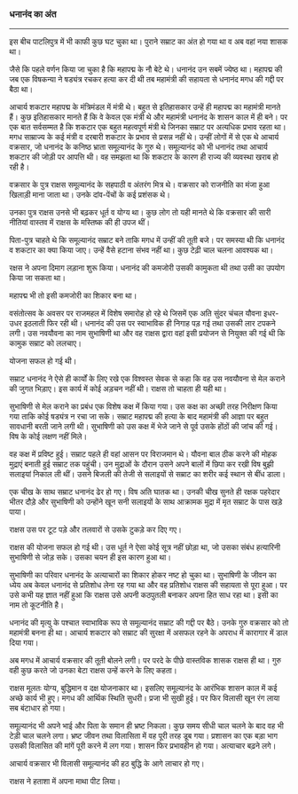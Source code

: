 ### धनानंद का अंत

---

इस बीच पाटलिपुत्र में भी काफी कुछ घट चुका था। पुराने सम्राट का अंत हो गया था व अब वहां नया शासक था।

जैसे कि पहले वर्णन किया जा चुका है कि महापद्म के नौ बेटे थे। धनानंद उन सबमें ज्येष्ठ था। महापद्म की जब एक विषकन्या ने षड्यंत्र रचकर हत्या कर दी थी तब महामंत्री की सहायता से धनानंद मगध की गद्दी पर बैठा था।

आचार्य शकटार महापद्म के मंत्रिमंडल में मंत्री थे। बहुत से इतिहासकार उन्हें ही महापद्म का महामंत्री मानते हैं। कुछ इतिहासकार मानते हैं कि वे केवल एक मंत्री थे और महामंत्री धनानंद के शासन काल में ही बने। पर एक बात सर्वसम्मत है कि शकटार एक बहुत महत्वपूर्ण मंत्री थे जिनका सम्राट पर अत्यधिक प्रभाव रहता था। मगध साम्राज्य के कई मंत्री व दरबारी शकटार के प्रभाव से प्रसन्न नहीं थे। उन्हीं लोगों में से एक थे आचार्य वक्रसार, जो धनानंद के कनिष्ठ भ्राता समूल्यानंद के गुरु थे। समूल्यानंद को भी धनानंद तथा आचार्य शकटार की जोड़ी पर आपत्ति थी। वह समझता था कि शकटार के कारण ही राज्य की व्यवस्था खराब हो रही है।

वक्रसार के पुत्र राक्षस समूल्यानंद के सहपाठी व अंतरंग मित्र थे। वक्रसार को राजनीति का मंजा हुआ खिलाड़ी माना जाता था। उनके दांव-पेंचों के कई प्रशंसक थे।

उनका पुत्र राक्षस उनसे भी बढ़कर धूर्त व योग्य था। कुछ लोग तो यही मानते थे कि वक्रसार की सारी नीतियां वास्तव में राक्षस के मस्तिष्क की ही उपज थीं।

पिता-पुत्र चाहते थे कि समूल्यानंद सम्राट बने ताकि मगध में उन्हीं की तूती बजे। पर समस्या थी कि धनानंद व शकटार का क्या किया जाए। उन्हें वैसे हटाना संभव नहीं था। कुछ टेढ़ी चाल चलना आवश्यक था।

रक्षस ने अपना दिमाग लड़ाना शुरू किया। धनानंद की कमजोरी उसकी कामुकता थी तथा उसी का उपयोग किया जा सकता था।

महापद्म भी तो इसी कमजोरी का शिकार बना था।

वसंतोत्सव के अवसर पर राजमहल में विशेष समारोह हो रहे थे जिसमें एक अति सुंदर चंचल यौवना इधर-उधर इठलाती फिर रही थी। धनानंद की उस पर स्वाभाविक ही निगाह पड़ गई तथा उसकी लार टपकने लगी। उस नवयौवना का नाम सुभाषिणी था और वह राक्षस द्वारा वहां इसी प्रयोजन से नियुक्त की गई थी कि कामुक सम्राट को ललचाए।

योजना सफल हो गई थी।

सम्राट धनानंद ने ऐसे ही कार्यों के लिए रखे एक विश्वस्त सेवक से कहा कि वह उस नवयौवना से मेल कराने की जुगत भिड़ाए। इस कार्य में कोई अड़चन नहीं थी। राक्षस तो चाहता ही यही था।

सुभाषिणी से मेल कराने का प्रबंध एक विशेष कक्ष में किया गया। उस कक्ष का अच्छी तरह निरीक्षण किया गया ताकि कोई षड्यंत्र न रचा जा सके। सम्राट महापद्म की हत्या के बाद महामंत्री की आज्ञा पर बहुत सावधानी बरती जाने लगी थी। सुभाषिणी को उस कक्ष में भेजे जाने से पूर्व उसके होंठों की जांच की गई। विष के कोई लक्षण नहीं मिले।

वह कक्ष में प्रविष्ट हुई। सम्राट पहले ही वहां आसन पर विराजमान थे। यौवना बाल ठीक करने की मोहक मुद्राएं बनाती हुई सम्राट तक पहुंची। उन मुद्राओं के दौरान उसने अपने बालों में छिपा कर रखी विष बुझी सलाइयां निकाल ली थीं। उसने बिजली की तेजी से सलाइयों से सम्राट का शरीर कई स्थान से बींध डाला।

एक चीख के साथ सम्राट धनानंद ढेर हो गए। विष अति घातक था। उनकी चीख सुनते ही रक्षक पहरेदार भीतर दौड़े और सुभाषिणी को उन्होंने खून सनी सलाइयों के साथ आक्रामक मुद्रा में मृत सम्राट के पास खड़े पाया।

राक्षस उस पर टूट पड़े और तलवारों से उसके टुकड़े कर दिए गए।

राक्षस की योजना सफल हो गई थी। उस धूर्त ने ऐसा कोई सूत्र नहीं छोड़ा था, जो उसका संबंध हत्यारिनी सुभाषिणी से जोड़ सके। उसका चयन ही इस कारण हुआ था।

सुभाषिणी का परिवार धनानंद के अत्याचारों का शिकार होकर नष्ट हो चुका था। सुभाषिणी के जीवन का ध्येय अब केवल धनानंद से प्रतिशोध लेना रह गया था और वह प्रतिशोध राक्षस की सहायता से पूरा हुआ। पर उसे कभी यह ज्ञात नहीं हुआ कि राक्षस उसे अपनी कठपुतली बनाकर अपना हित साध रहा था। इसी का नाम तो कूटनीति है।

धनानंद की मृत्यु के पश्चात स्वाभाविक रूप से समूल्यानंद सम्राट की गद्दी पर बैठे। उनके गुरु वक्रसार को तो महामंत्री बनना ही था। आचार्य शकटार को सम्राट की सुरक्षा में असफल रहने के अपराध में कारागार में डाल दिया गया।

अब मगध में आचार्य वक्रसार की तूती बोलने लगी। पर परदे के पीछे वास्तविक शासक राक्षस ही था। गुरु वही कुछ करते जो उनका बेटा राक्षस उन्हें करने के लिए कहता।

राक्षस मूलतः योग्य, बुद्धिमान व दक्ष योजनाकार था। इसलिए समूल्यानंद के आरंभिक शासन काल में कई अच्छे कार्य भी हुए। मगध की आर्थिक स्थिति सुधरी। प्रजा भी सुखी हुई। पर फिर विलासी खून रंग लाया सब बंटाधार हो गया।

समूल्यानंद भी अपने भाई और पिता के समान ही भ्रष्ट निकला। कुछ समय सीधी चाल चलने के बाद वह भी टेड़ी चाल चलने लगा। भ्रष्ट जीवन तथा विलासिता में वह पूरी तरह डूब गया। प्रशासन का एक बड़ा भाग उसकी विलासित की मांगें पूरी करने में लग गया। शासन फिर प्रभावहीन हो गया। अत्याचार बढ़ने लगे।

आचार्य वक्रसार भी विलासी समूल्यानंद की हठ बुद्धि के आगे लाचार हो गए।

राक्षस ने हताशा में अपना माथा पीट लिया। 